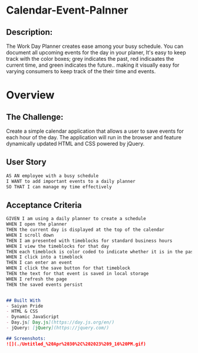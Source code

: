 # Calendar-Event-Palnner

## Description:
The Work Day Planner creates ease among your busy schedule. You can document all upcoming events for the day in your planer, It's easy to keep track with the color boxes; grey indicates the past, red indicaates the current time, and green indicates the future.. making it visually easy for varying consumers to keep track of the their time and events. 

# Overview

## The Challenge:
Create a simple calendar application that allows a user to save events for each hour of the day. The application will run in the browser and feature dynamically updated HTML and CSS powered by jQuery. 

## User Story

```md
AS AN employee with a busy schedule
I WANT to add important events to a daily planner
SO THAT I can manage my time effectively
```

## Acceptance Criteria

```md
GIVEN I am using a daily planner to create a schedule
WHEN I open the planner
THEN the current day is displayed at the top of the calendar
WHEN I scroll down
THEN I am presented with timeblocks for standard business hours
WHEN I view the timeblocks for that day
THEN each timeblock is color coded to indicate whether it is in the past, present, or future
WHEN I click into a timeblock
THEN I can enter an event
WHEN I click the save button for that timeblock
THEN the text for that event is saved in local storage
WHEN I refresh the page
THEN the saved events persist


## Built With
- Saiyan Pride
- HTML & CSS
- Dynamic JavaScript
- Day.js[ Day.js](https://day.js.org/en/)
- jQuery: [jQuery](https://jquery.com/)

## Screenshots:
![](./Untitled_%20Apr%2030%2C%202023%209_16%20PM.gif)